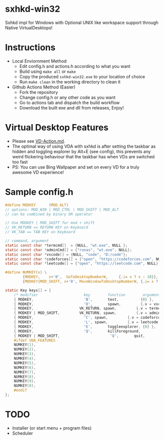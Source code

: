 # sxhkd-win32
Sxhkd impl for Windows with Optional UNIX like workspace support through Native VirtualDesktops!

# Instructions
- Local Enviornment Method
    - Edit config.h and actions.h according to what you want
    - Build using `make all` or `make`
    - Copy the produced `sxhkd-win32.exe` to your location of choice
    - Run `make clean` in the working directory to clean it
- Github Actions Method (Easier)
    - Fork the repository
    - Change config.h or any other code as you want
    - Go to actions tab and dispatch the build workflow
    - Download the built exe and dll from releases, Enjoy!

# Virtual Desktop Features
- Please see [VD-Action.md](./VD-action.md).
- The optimal way of using VDA with sxhkd is after setting the taskbar as hidden and toggling explorer by Alt+E (see config), this prevents any weird flickering behaviour that the taskbar has when VDs are switched too fast
- PS: You can use Bing Wallpaper and set on every VD for a truly awesome VD experience!

# Sample config.h

```c
#define MODKEY 		(MOD_ALT)
// options: MOD_WIN | MOD_CTRL | MOD_SHIFT | MOD_ALT
// can be combined by binary OR operator

// Use MODKEY | MOD_SHIFT for mod + shift
// VK_RETURN == RETURN KEY on Keyboard
// VK_TAB == TAB KEY on Keyboard

// command, argument
static const char *termcmd[]  = {NULL, "wt.exe", NULL };
static const char *adminCmd[] = {"runas", "wt.exe", NULL};
static const char *vscode[] = {NULL, "code", "D:/code"};
static const char *codeforces[] = {"open", "https://codeforces.com", NULL};
static const char *leetcode[] = {"open", "https://leetcode.com", NULL};

#define NUMKEY(x) \
		{MODKEY,	x+'0',	GoToDesktopNumberW, 	{.i= x ? x : 10}}, \
		{MODKEY|MOD_SHIFT, x+'0', MoveWindowToDesktopNumberW, {.i= x ? x : 10}}

static Key keys[] = {
	/* modifier                     key        function        argument */
	{ MODKEY,                       'B',       test,          {0} },
	{ MODKEY,                       'O',       spawn,      	  {.v = vscode} },
	{ MODKEY,                     VK_RETURN, spawn,         {.v = termcmd } },
	{ MODKEY | MOD_SHIFT,         VK_RETURN, spawn,         {.v = adminCmd } },
	{ MODKEY,                     	'C', spawn,         {.v = codeforces } },
	{ MODKEY,                     	'L', spawn,         {.v = leetcode } },
	{ MODKEY,                       'E',       toggleexplorer, {0} },
	{ MODKEY,                       'Q',       killForeground,          {0} },
	{ MODKEY | MOD_SHIFT,                       'Q',       quit,          {0} },
	#ifdef VDA_FEATURES
	NUMKEY(1),
	NUMKEY(2),
	NUMKEY(3),
	NUMKEY(4),
	NUMKEY(5),
	NUMKEY(6),
	NUMKEY(7),
	NUMKEY(8),
	NUMKEY(9),
	NUMKEY(0),
	#endif
};
```

# TODO
- Installer (or start menu + program files)
- Scheduler

